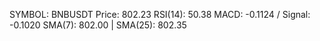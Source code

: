 SYMBOL: BNBUSDT
Price: 802.23
RSI(14): 50.38
MACD: -0.1124 / Signal: -0.1020
SMA(7): 802.00 | SMA(25): 802.35
